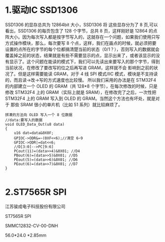 # 1.驱动IC  SSD1306

SSD1306 的显存总共为 12864bit 大小，SSD1306 将
这些显存分为了 8 页,可以看出，SSD1306 的每页包含了 128 个字节，总共 8 页，这样刚好是 12864 的点阵大小。因为每次写入都是按字节写入的，这就存在一个问题，如果我们使用只写方式操作模块，那么，每次要写 8 个点，这样，我们在画点的时候，就必须把要设置的点所在的字节的每个位都搞清楚当前的状态（0/1？），否则写入的数据就会覆盖掉之前的状态，结果就是有些不需要显示的点，显示出来了，或者该显示的没有显示了。这个问题在能读的模式下，我们可以先读出来要写入的那个字节，得到当前状况，在修改了要改写的位之后再写进 GRAM，这样就不会
影响到之前的状况了。但是这样需要能读 GRAM，对于 4 线 SPI 模式/IIC 模式，模块是不支持读的，而且读->改->写的方式速度也比较慢。
所以我们采用的办法是在 STM32F4 的内部建立一个 OLED 的 GRAM（共 128*8 个字节），在每次修改的时候，只是修改 STM32F4 上的 GRAM（实际上就是 SRAM），在修改完了之后，一次性把 STM32F4 上的 GRAM 写入到 OLED 的 GRAM。当然这个方法也有坏处，就是对于
那些 SRAM 很小的单片机（比如 51 系列）就比较麻烦了。

```
拼凑的方法向 OLED 写入一个 8 位数据
//data:要写入的数据
void OLED_Data_Out(u8 data)
{
    u16 dat=data&0X0F;
    GPIOC->ODR&=~(0XF<<6);//清空 6~9
    GPIOC->ODR|=dat<<6;
    //D[3:0]-->PC[9:6]
    PCout(11)=(data>>4)&0X01; //D4
    PBout(6)=(data>>5)&0X01; //D5
    PEout(5)=(data>>6)&0X01; //D6
    PEout(6)=(data>>7)&0X01; //D7
}
 
```

# 2.ST7565R   SPI

江苏骏成电子科技股份有限公司

ST7565R   SPI

SMMC12832-CV-00-DNH

56.0*24.0 *2.85mm



